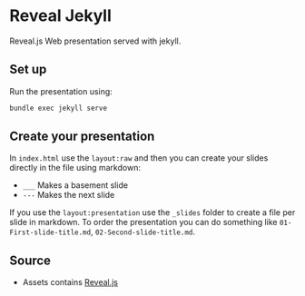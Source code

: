 # Reveal Jekyll

Reveal.js Web presentation served with jekyll.

## Set up

Run the presentation using:

```bash
bundle exec jekyll serve
```

## Create your presentation

In `index.html` use the `layout:raw` and then you can create your slides directly in the file using markdown:

 - `___` Makes a basement slide
 - `---` Makes the next slide
 
If you use the `layout:presentation` use the `_slides` folder to create a file per slide in markdown.
To order the presentation you can do something like `01-First-slide-title.md`, `02-Second-slide-title.md`.

## Source

- Assets contains [Reveal.js](https://github.com/hakimel/reveal.js/)
